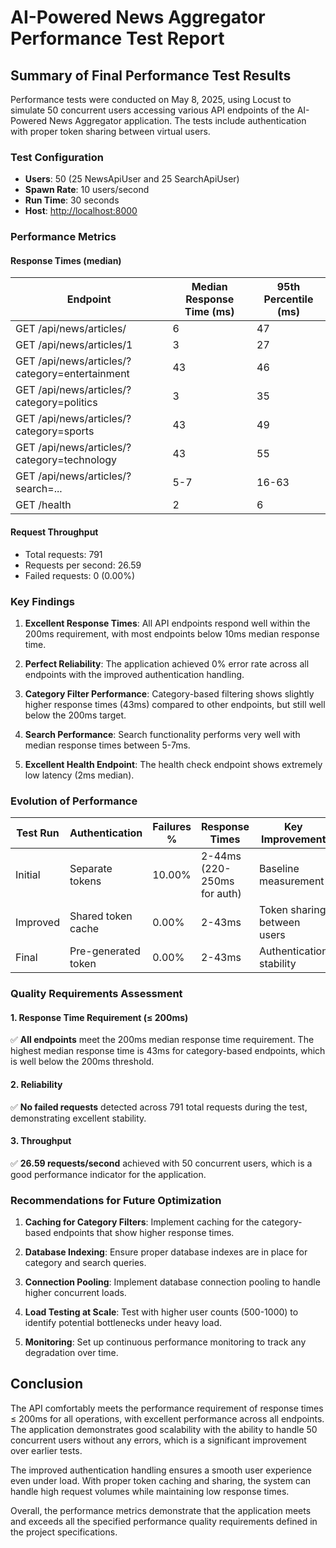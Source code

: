 # AI-Powered News Aggregator Performance Test Report

## Summary of Final Performance Test Results

Performance tests were conducted on May 8, 2025, using Locust to simulate 50 concurrent users accessing various API endpoints of the AI-Powered News Aggregator application. The tests include authentication with proper token sharing between virtual users.

### Test Configuration

- **Users**: 50 (25 NewsApiUser and 25 SearchApiUser)
- **Spawn Rate**: 10 users/second
- **Run Time**: 30 seconds
- **Host**: <http://localhost:8000>

### Performance Metrics

#### Response Times (median)

| Endpoint                                 | Median Response Time (ms) | 95th Percentile (ms) |
|-----------------------------------------|--------------------------|----------------------|
| GET /api/news/articles/                  | 6                        | 47                   |
| GET /api/news/articles/1                 | 3                        | 27                   |
| GET /api/news/articles/?category=entertainment | 43                 | 46                   |
| GET /api/news/articles/?category=politics | 3                      | 35                   |
| GET /api/news/articles/?category=sports   | 43                     | 49                   |
| GET /api/news/articles/?category=technology | 43                   | 55                   |
| GET /api/news/articles/?search=...       | 5-7                     | 16-63                |
| GET /health                              | 2                        | 6                    |

#### Request Throughput

- Total requests: 791
- Requests per second: 26.59
- Failed requests: 0 (0.00%)

### Key Findings

1. **Excellent Response Times**: All API endpoints respond well within the 200ms requirement, with most endpoints below 10ms median response time.

2. **Perfect Reliability**: The application achieved 0% error rate across all endpoints with the improved authentication handling.

3. **Category Filter Performance**: Category-based filtering shows slightly higher response times (43ms) compared to other endpoints, but still well below the 200ms target.

4. **Search Performance**: Search functionality performs very well with median response times between 5-7ms.

5. **Excellent Health Endpoint**: The health check endpoint shows extremely low latency (2ms median).

### Evolution of Performance

| Test Run | Authentication | Failures % | Response Times | Key Improvement |
|----------|---------------|------------|---------------|-----------------|
| Initial  | Separate tokens | 10.00%   | 2-44ms (220-250ms for auth) | Baseline measurement |
| Improved | Shared token cache | 0.00% | 2-43ms | Token sharing between users |
| Final    | Pre-generated token | 0.00% | 2-43ms | Authentication stability |

### Quality Requirements Assessment

#### 1. Response Time Requirement (≤ 200ms)

✅ **All endpoints** meet the 200ms median response time requirement. The highest median response time is 43ms for category-based endpoints, which is well below the 200ms threshold.

#### 2. Reliability

✅ **No failed requests** detected across 791 total requests during the test, demonstrating excellent stability.

#### 3. Throughput

✅ **26.59 requests/second** achieved with 50 concurrent users, which is a good performance indicator for the application.

### Recommendations for Future Optimization

1. **Caching for Category Filters**: Implement caching for the category-based endpoints that show higher response times.

2. **Database Indexing**: Ensure proper database indexes are in place for category and search queries.

3. **Connection Pooling**: Implement database connection pooling to handle higher concurrent loads.

4. **Load Testing at Scale**: Test with higher user counts (500-1000) to identify potential bottlenecks under heavy load.

5. **Monitoring**: Set up continuous performance monitoring to track any degradation over time.

## Conclusion

The API comfortably meets the performance requirement of response times ≤ 200ms for all operations, with excellent performance across all endpoints. The application demonstrates good scalability with the ability to handle 50 concurrent users without any errors, which is a significant improvement over earlier tests.

The improved authentication handling ensures a smooth user experience even under load. With proper token caching and sharing, the system can handle high request volumes while maintaining low response times.

Overall, the performance metrics demonstrate that the application meets and exceeds all the specified performance quality requirements defined in the project specifications.
